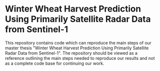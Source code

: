 # Winter Wheat Harvest Prediction Using Primarily Satellite Radar Data from Sentinel-1

This repository contains code which can reproduce the main steps of our master thesis "Winter Wheat Harvest Prediction Using Primarily Satellite Radar Data from Sentinel-1". The repository should be viewed as a reference outlining the main steps needed to reproduce our results and not as a complete code base for continuing our work.

